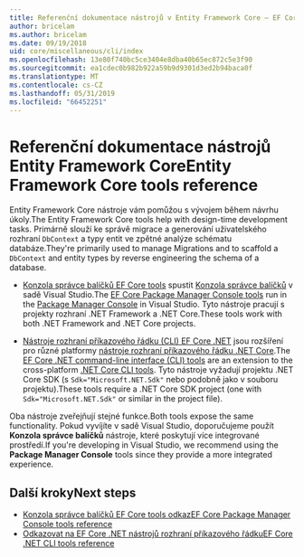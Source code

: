 ```yaml
---
title: Referenční dokumentace nástrojů v Entity Framework Core – EF Core
author: bricelam
ms.author: bricelam
ms.date: 09/19/2018
uid: core/miscellaneous/cli/index
ms.openlocfilehash: 13e80f740bc5ce3404e8dba40b65ec872c5e3f90
ms.sourcegitcommit: ea1cdec0b982b922a59b9d9301d3ed2b94baca0f
ms.translationtype: MT
ms.contentlocale: cs-CZ
ms.lasthandoff: 05/31/2019
ms.locfileid: "66452251"
---
```

# <a name="entity-framework-core-tools-reference"></a><span data-ttu-id="20da8-102">Referenční dokumentace nástrojů Entity Framework Core</span><span class="sxs-lookup"><span data-stu-id="20da8-102">Entity Framework Core tools reference</span></span>

<span data-ttu-id="20da8-103">Entity Framework Core nástroje vám pomůžou s vývojem během návrhu úkoly.</span><span class="sxs-lookup"><span data-stu-id="20da8-103">The Entity Framework Core tools help with design-time development tasks.</span></span> <span data-ttu-id="20da8-104">Primárně slouží ke správě migrace a generování uživatelského rozhraní `DbContext` a typy entit ve zpětné analýze schématu databáze.</span><span class="sxs-lookup"><span data-stu-id="20da8-104">They're primarily used to manage Migrations and to scaffold a `DbContext` and entity types by reverse engineering the schema of a database.</span></span>

* <span data-ttu-id="20da8-105">[Konzola správce balíčků EF Core tools](powershell.md) spustit [Konzola správce balíčků](https://docs.microsoft.com/nuget/tools/package-manager-console) v sadě Visual Studio.</span><span class="sxs-lookup"><span data-stu-id="20da8-105">The [EF Core Package Manager Console tools](powershell.md) run in the [Package Manager Console](https://docs.microsoft.com/nuget/tools/package-manager-console) in Visual Studio.</span></span> <span data-ttu-id="20da8-106">Tyto nástroje pracují s projekty rozhraní .NET Framework a .NET Core.</span><span class="sxs-lookup"><span data-stu-id="20da8-106">These tools work with both .NET Framework and .NET Core projects.</span></span>

* <span data-ttu-id="20da8-107">[Nástroje rozhraní příkazového řádku (CLI) EF Core .NET](dotnet.md) jsou rozšíření pro různé platformy [nástroje rozhraní příkazového řádku .NET Core](https://docs.microsoft.com/dotnet/core/tools/).</span><span class="sxs-lookup"><span data-stu-id="20da8-107">The [EF Core .NET command-line interface (CLI) tools](dotnet.md) are an extension to the cross-platform [.NET Core CLI tools](https://docs.microsoft.com/dotnet/core/tools/).</span></span> <span data-ttu-id="20da8-108">Tyto nástroje vyžadují projektu .NET Core SDK (s `Sdk="Microsoft.NET.Sdk"` nebo podobně jako v souboru projektu).</span><span class="sxs-lookup"><span data-stu-id="20da8-108">These tools require a .NET Core SDK project (one with `Sdk="Microsoft.NET.Sdk"` or similar in the project file).</span></span>

<span data-ttu-id="20da8-109">Oba nástroje zveřejňují stejné funkce.</span><span class="sxs-lookup"><span data-stu-id="20da8-109">Both tools expose the same functionality.</span></span> <span data-ttu-id="20da8-110">Pokud vyvíjíte v sadě Visual Studio, doporučujeme použít **Konzola správce balíčků** nástroje, které poskytují více integrované prostředí.</span><span class="sxs-lookup"><span data-stu-id="20da8-110">If you're developing in Visual Studio, we recommend using the **Package Manager Console** tools since they provide a more integrated experience.</span></span>

## <a name="next-steps"></a><span data-ttu-id="20da8-111">Další kroky</span><span class="sxs-lookup"><span data-stu-id="20da8-111">Next steps</span></span>

* [<span data-ttu-id="20da8-112">Konzola správce balíčků EF Core tools odkaz</span><span class="sxs-lookup"><span data-stu-id="20da8-112">EF Core Package Manager Console tools reference</span></span>](powershell.md)
* [<span data-ttu-id="20da8-113">Odkazovat na EF Core .NET nástrojů rozhraní příkazového řádku</span><span class="sxs-lookup"><span data-stu-id="20da8-113">EF Core .NET CLI tools reference</span></span>](dotnet.md)
